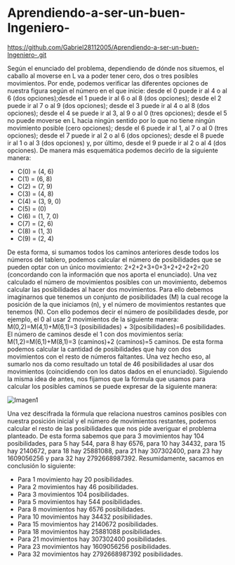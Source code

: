 # Aprendiendo-a-ser-un-buen-Ingeniero-
https://github.com/Gabriel28112005/Aprendiendo-a-ser-un-buen-Ingeniero-.git

Según el enunciado del problema, dependiendo de dónde nos situemos, el caballo al moverse en L va a poder tener cero, dos o tres posibles movimientos. Por ende, podemos verificar las diferentes opciones de nuestra figura según el número en el que inicie: desde el 0 puede ir al 4 o al 6 (dos opciones);desde el 1 puede ir al 6 o al 8 (dos opciones); desde el 2 puede ir al 7 o al 9 (dos opciones); desde el 3 puede ir al 4 o al 8 (dos opciones); desde el 4 se puede ir al 3, al 9 o al 0 (tres opciones); desde el 5 no puede moverse en L hacia ningún sentido por lo que no tiene ningún movimiento posible (cero opciones); desde el 6 puede ir al 1, al 7 o al 0 (tres opciones); desde el 7 puede ir al 2 o al 6 (dos opciones); desde el 8 puede ir al 1 o al 3 (dos opciones) y, por último, desde el 9 puede ir al 2 o al 4 (dos opciones).
De manera más esquemática podemos decirlo de la siguiente manera:
-	C(0) = (4, 6)
-	C(1) = (6, 8)
-	C(2) = (7, 9)
-	C(3) = (4, 8)
-	C(4) = (3, 9, 0)
-	C(5) = (0)
-	C(6) = (1, 7, 0)
-	C(7) = (2, 6)
-	C(8) = (1, 3)
-	C(9) = (2, 4)

De esta forma, si sumamos todos los caminos anteriores desde todos los números del tablero, podemos calcular el número de posibilidades que se pueden optar con un único movimiento: 2+2+2+3+0+3+2+2+2+2=20 (concordando con la información que nos aporta el enunciado).
Una vez calculado el número de movimientos posibles con un movimiento, debemos calcular las posibilidades al hacer dos movimientos. Para ello debemos imaginarnos que tenemos un conjunto de posibilidades (M) la cual recoge la posición de la que iniciamos (n), y el número de movimientos restantes que tenemos (N). Con ello podemos decir el número de posibilidades desde, por ejemplo, el 0 al usar 2 movimientos de la siguiente manera: M(0,2)=M(4,1)+M(6,1)=3 (posibilidades) + 3(posibilidades)=6 posibilidades. El número de caminos desde el 1 con dos movimientos sería: M(1,2)=M(6,1)+M(8,1)=3 (caminos)+2 (caminos)=5 caminos. De esta forma podemos calcular la cantidad de posibilidades que hay con dos movimientos con el resto de números faltantes. Una vez hecho eso, al sumarlo nos da como resultado un total de 46 posibilidades al usar dos movimientos (coincidiendo con los datos dados en el enunciado).
Siguiendo la misma idea de antes, nos fijamos que la fórmula que usamos para calcular los posibles caminos se puede expresar de la siguiente manera:

![Imagen1](https://github.com/user-attachments/assets/db3f1d22-bcf5-4dbf-b0e5-c4d1a75d33bb)

Una vez descifrada la fórmula que relaciona nuestros caminos posibles con nuestra posición inicial y el número de movimientos restantes, podemos calcular el resto de las posibilidades que nos pide averiguar el problema planteado. De esta forma sabemos que para 3 movimientos hay 104 posibilidades, para 5 hay 544, para 8 hay 6576, para 10 hay 34432, para 15 hay 2140672, para 18 hay 25881088, para 21 hay 307302400, para 23 hay 1609056256 y para 32 hay 2792668987392.
Resumidamente, sacamos en conclusión lo siguiente:
-	Para 1 movimiento hay 20 posibilidades.
-	Para 2 movimientos hay 46 posibilidades.
-	Para 3 movimientos 104 posibilidades.
-	Para 5 movimientos hay 544 posibilidades.
-	Para 8 movimientos hay 6576 posibilidades.
-	Para 10 movimientos hay 34432 posibilidades.
-	Para 15 movimientos hay 2140672 posibilidades.
-	Para 18 movimientos hay 25881088 posibilidades.
-	Para 21 movimientos hay 307302400 posibilidades.
-	Para 23 movimientos hay 1609056256 posibilidades.
-	Para 32 movimientos hay 2792668987392 posibilidades.
